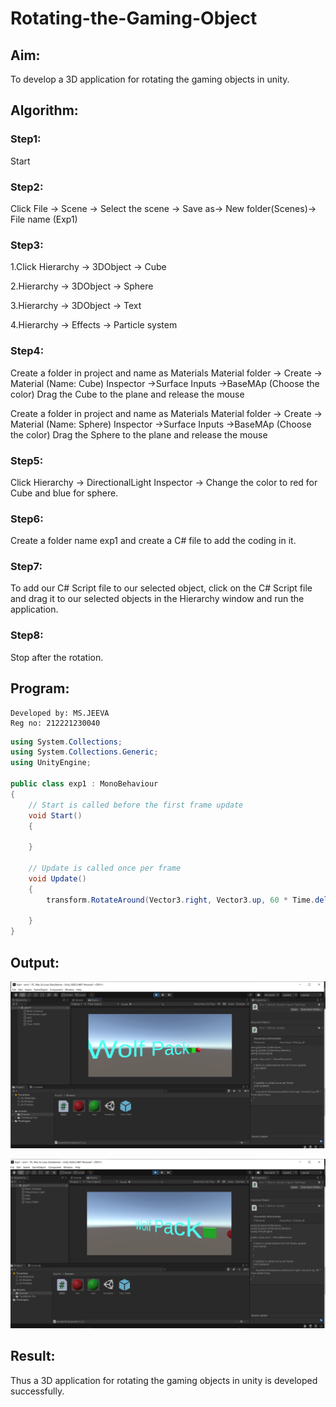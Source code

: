 # Rotating-the-Gaming-Object

## Aim:
To develop a 3D application for rotating the gaming objects in unity.
## Algorithm:
### Step1:
Start 
### Step2:
Click File -> Scene -> Select the scene -> Save as-> New folder(Scenes)-> File name (Exp1)
### Step3:
1.Click Hierarchy -> 3DObject -> Cube

2.Hierarchy -> 3DObject -> Sphere

3.Hierarchy -> 3DObject -> Text

4.Hierarchy -> Effects -> Particle system
### Step4:
Create a folder in project and name as Materials
Material folder -> Create -> Material (Name: Cube)
Inspector ->Surface Inputs ->BaseMAp (Choose the color)
Drag the Cube to the plane and release the mouse

Create a folder in project and name as Materials
Material folder -> Create -> Material (Name: Sphere)
Inspector ->Surface Inputs ->BaseMAp (Choose the color)
Drag the Sphere to the plane and release the mouse

### Step5:
Click Hierarchy -> DirectionalLight
Inspector -> Change the color to red for Cube and blue for sphere.

### Step6:
Create a folder name exp1 and create a C# file to add the coding in it.

### Step7:
To add our C# Script file to our selected object, click on the C# Script file and drag it to our selected objects in the Hierarchy window and run the application.

### Step8:
Stop after the rotation.

## Program:
```
Developed by: MS.JEEVA
Reg no: 212221230040
```
```c#
using System.Collections;
using System.Collections.Generic;
using UnityEngine;

public class exp1 : MonoBehaviour
{
    // Start is called before the first frame update
    void Start()
    {
        
    }

    // Update is called once per frame
    void Update()
    {
        transform.RotateAround(Vector3.right, Vector3.up, 60 * Time.deltaTime);
        
    }
}
```
## Output:
![](./o1.png)

![](./o2.png)
## Result:
Thus a 3D application for rotating the gaming objects in unity is developed successfully.
